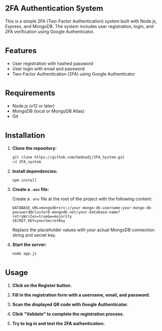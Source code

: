 # <strong style="font-size: 24px;">2FA Authentication System</strong>
This is a simple 2FA (Two-Factor Authentication) system built with Node.js, Express, and MongoDB. The system includes user registration, login, and 2FA verification using Google Authenticator.

# <strong style="font-size: 24px;">Features</strong>
- User registration with hashed password
- User login with email and password
- Two-Factor Authentication (2FA) using Google Authenticator

# <strong style="font-size: 24px;">Requirements</strong>
- Node.js (v12 or later)
- MongoDB (local or MongoDB Atlas)
- Git

# <strong style="font-size: 24px;">Installation</strong>
1. **Clone the repository:**

    ```bash
    git clone https://github.com/Gadnadj/2FA_System.git
    cd 2FA_system
    ```

2. **Install dependencies:**

    ```bash
    npm install
    ```

3. **Create a `.env` file:**
   
    Create a `.env` file at the root of the project with the following content:

    ```plaintext
    DATABASE_URL=mongodb+srv://your-mongo-db-username:your-mongo-db-password@cluster0.mongodb.net/your-database-name?retryWrites=true&w=majority
    SECRET_KEY=yourSecretKey
    ```

    Replace the placeholder values with your actual MongoDB connection string and secret key.

4. **Start the server:**

    ```bash
    node app.js
    ```

# <strong style="font-size: 24px;">Usage</strong>
1. **Click on the Register button.**

2. **Fill in the registration form with a username, email, and password.**

3. **Scan the displayed QR code with Google Authenticator.**

4. **Click "Validate" to complete the registration process.**

5. **Try to log in and test the 2FA authentication.**

